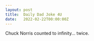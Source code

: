 ```yaml
---
layout: post
title:  Daily Dad Joke 4U
date:   2022-02-22T00:00:00Z
---
```

Chuck Norris counted to infinity… twice.
